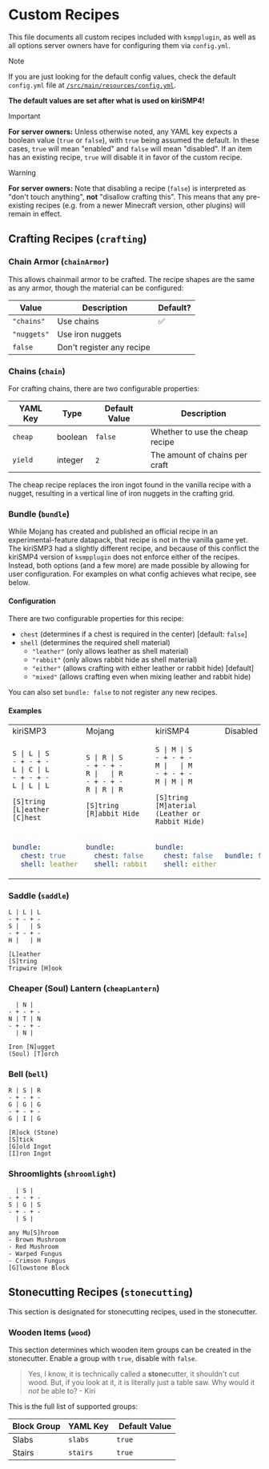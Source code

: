 # Custom Recipes

This file documents all custom recipes included with `ksmpplugin`, as well as
all options server owners have for configuring them via `config.yml`.

> [!NOTE]
> If you are just looking for the default config values, check the default
> `config.yml` file at
> [`/src/main/resources/config.yml`](/src/main/resources/config.yml).
> 
> **The default values are set after what is used on kiriSMP4!**

> [!IMPORTANT]
> **For server owners:** Unless otherwise noted, any YAML key expects a boolean
> value (`true` or `false`), with `true` being assumed the default. In these
> cases, `true` will mean "enabled" and `false` will mean "disabled". If an item
> has an existing recipe, `true` will disable it in favor of the custom recipe.

> [!WARNING]
> **For server owners:** Note that disabling a recipe (`false`) is interpreted
> as "don't touch anything", **not** "disallow crafting this". This means that
> any pre-existing recipes (e.g. from a newer Minecraft version, other plugins)
> will remain in effect.

## Crafting Recipes (`crafting`)

### Chain Armor (`chainArmor`)

This allows chainmail armor to be crafted. The recipe shapes are the same as
any armor, though the material can be configured:

Value       | Description      | Default?
----------- | ---------------- | --------
`"chains"`  | Use chains       | :white_check_mark:
`"nuggets"` | Use iron nuggets
`false`     | Don't register any recipe

### Chains (`chain`)

For crafting chains, there are two configurable properties:

YAML Key | Type    | Default Value | Description
-------- | ------- | ------------- | -----------
`cheap`  | boolean | `false`       | Whether to use the cheap recipe
`yield`  | integer | `2`           | The amount of chains per craft

The cheap recipe replaces the iron ingot found in the vanilla recipe with a
nugget, resulting in a vertical line of iron nuggets in the crafting grid.

### Bundle (`bundle`)

While Mojang has created and published an official recipe in an
experimental-feature datapack, that recipe is not in the vanilla game yet.
The kiriSMP3 had a slightly different recipe, and because of this conflict the
kiriSMP4 version of `ksmpplugin` does not enforce either of the recipes.
Instead, both options (and a few more) are made possible by allowing for user
configuration. For examples on what config achieves what recipe, see below.

#### Configuration

There are two configurable properties for this recipe:
- `chest` (determines if a chest is required in the center) [default: `false`]
- `shell` (determines the required shell material)
  - `"leather"` (only allows leather as shell material)
  - `"rabbit"` (only allows rabbit hide as shell material)
  - `"either"` (allows crafting with either leather or rabbit hide) [default]
  - `"mixed"` (allows crafting even when mixing leather and rabbit hide)

You can also set `bundle: false` to not register any new recipes.

#### Examples

<table>
  <tr> <!-- START ROW name -->
    <td>kiriSMP3</td>
    <td>Mojang</td>
    <td>kiriSMP4</td>
    <td>Disabled</td>
  </tr> <!-- END ROW name -->

  <tr> <!-- START ROW recipe -->
  <td>

  ```
  S | L | S
  - + - + -
  L | C | L
  - + - + -
  L | L | L

  [S]tring
  [L]eather
  [C]hest
  ```

  </td>
  <td>

  ```
  S | R | S
  - + - + -
  R |   | R
  - + - + -
  R | R | R

  [S]tring
  [R]abbit Hide
  
  ```

  </td>
  <td>

  ```
  S | M | S
  - + - + -
  M |   | M
  - + - + -
  M | M | M

  [S]tring
  [M]aterial (Leather or Rabbit Hide)

  ```

  </td>
  <td></td>
  </tr> <!-- END ROW recipe -->

  <tr> <!-- START ROW config -->
  <td>

  ```yaml
  bundle:
    chest: true
    shell: leather
  ```

  </td>
  <td>
  
  ```yaml
  bundle:
    chest: false
    shell: rabbit
  ```

  </td>
  <td>

  ```yaml
  bundle:
    chest: false
    shell: either
  ```

  </td>
  <td>

  ```yaml
  bundle: false
  ```

  </td>
  </tr> <!-- END ROW config -->
</table>

### Saddle (`saddle`)

```
L | L | L
- + - + -
S |   | S
- + - + -
H |   | H

[L]eather
[S]tring
Tripwire [H]ook
```

### Cheaper (Soul) Lantern (`cheapLantern`)

```
  | N |
- + - + -
N | T | N
- + - + -
  | N |

Iron [N]ugget
(Soul) [T]orch
```

### Bell (`bell`)

```
R | S | R
- + - + -
G | G | G
- + - + -
G | I | G

[R]ock (Stone)
[S]tick
[G]old Ingot
[I]ron Ingot
```

### Shroomlights (`shroomlight`)

```
  | S |
- + - + -
S | G | S
- + - + -
  | S |

any Mu[S]hroom
- Brown Mushroom
- Red Mushroom
- Warped Fungus
- Crimson Fungus
[G]lowstone Block
```

## Stonecutting Recipes (`stonecutting`)

This section is designated for stonecutting recipes, used in the stonecutter.

### Wooden Items (`wood`)

This section determines which wooden item groups can be created in the
stonecutter. Enable a group with `true`, disable with `false`.

> Yes, I know, it is technically called a **stone**cutter, it shouldn't cut
> wood. But, if you look at it, it is literally just a table saw. Why would it
> *not* be able to?
> \- Kiri

This is the full list of supported groups:

Block Group | YAML Key | Default Value
----------- | -------- | -------------
Slabs       | `slabs`  | `true`
Stairs      | `stairs` | `true`
